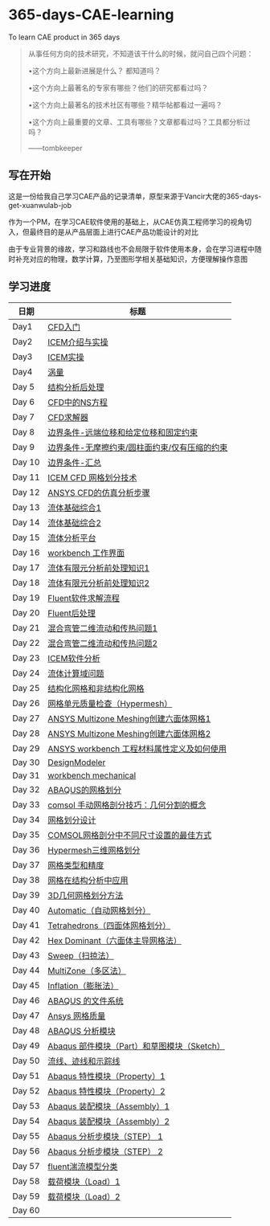 # 365-days-CAE-learning
To learn CAE product in 365 days 

> 从事任何方向的技术研究，不知道该干什么的时候，就问自己四个问题：
> 
> •这个方向上最新进展是什么？ 都知道吗？
> 
> •这个方向上最著名的专家有哪些？他们的研究都看过吗？
> 
> •这个方向上最著名的技术社区有哪些？精华帖都看过一遍吗？
> 
> •这个方向上最重要的文章、工具有哪些？文章都看过吗？工具都分析过吗？
> 
> ——tombkeeper


## 写在开始

这是一份给我自己学习CAE产品的记录清单，原型来源于Vancir大佬的365-days-get-xuanwulab-job

作为一个PM，在学习CAE软件使用的基础上，从CAE仿真工程师学习的视角切入，但最终目的是从产品层面上进行CAE产品功能设计的对比

由于专业背景的缘故，学习和路线也不会局限于软件使用本身，会在学习进程中随时补充对应的物理，数学计算，乃至图形学相关基础知识，方便理解操作意图


## 学习进度


| 日期       | 标题                                                                            |
| ---------- | ------------------------------------------------------------------------------- |
| Day1       | [CFD入门](./weeks/week1.md)                                                     |
| Day2       | [ICEM介绍与实操](./weeks/week1.md)                                               |
| Day3       | [ICEM实操](./weeks/week1.md)                                                     |
| Day4       | [涡量](./weeks/week2.md)                                                         |
| Day 5      | [结构分析后处理](./weeks/week2.md)                                                 |
| Day 6      | [CFD中的NS方程](./weeks/week2.md)                                                 |
| Day 7      | [CFD求解器](./weeks/week2.md)                                                     |
| Day 8      | [边界条件-远端位移和给定位移和固定约束](./weeks/week2.md)                              |
| Day 9      | [边界条件-无摩擦约束/圆柱面约束/仅有压缩的约束](./weeks/week2.md)                       |   
| Day 10     | [边界条件-汇总](./weeks/week2.md)                                                  | 
| Day 11     | [ICEM CFD 网格划分技术](./weeks/week3.md)                                          | 
| Day 12     | [ANSYS CFD的仿真分析步骤](./weeks/week3.md)                                        | 
| Day 13     | [流体基础综合1](./weeks/week3.md)                                                  | 
| Day 14     | [流体基础综合2](./weeks/week3.md)                                                  | 
| Day 15     | [流体分析平台](./weeks/week3.md)                                                   | 
| Day 16     | [workbench 工作界面](./weeks/week3.md)                                            | 
| Day 17     | [流体有限元分析前处理知识1](./weeks/week3.md)                                       | 
| Day 18     | [流体有限元分析前处理知识2](./weeks/week4.md)                                       | 
| Day 19     | [Fluent软件求解流程](./weeks/week4.md)                                            | 
| Day 20     | [Fluent后处理](./weeks/week4.md)                                                 | 
| Day 21     | [混合弯管二维流动和传热问题1](./weeks/week4.md)                                     |  
| Day 22     | [混合弯管二维流动和传热问题2](./weeks/week4.md)                                     | 
| Day 23     | [ICEM软件分析](./weeks/week4.md)                                                 | 
| Day 24     | [流体计算域问题](./weeks/week4.md)                                                |                                
| Day 25     | [结构化网格和非结构化网格](./weeks/week5.md)                                        |      
| Day 26     | [网格单元质量检查（Hypermesh）](./weeks/week5.md)                                   |      
| Day 27     | [ANSYS Multizone Meshing创建六面体网格1](./weeks/week5.md)                         |    
| Day 28     | [ANSYS Multizone Meshing创建六面体网格2](./weeks/week5.md)                         |    
| Day 29     | [ANSYS workbench 工程材料属性定义及如何使用](./weeks/week5.md)                       |   
| Day 30     | [DesignModeler](./weeks/week5.md)                                                | 
| Day 31     | [workbench mechanical](./weeks/week5.md)                                         | 
| Day 32     | [ABAQUS的网格划分](./weeks/week6.md)                                               | 
| Day 33     | [comsol 手动网格剖分技巧：几何分割的概念](./weeks/week6.md)                            | 
| Day 34     | [网格划分设计](./weeks/week6.md)                                                    | 
| Day 35     | [COMSOL网格剖分中不同尺寸设置的最佳方式](./weeks/week6.md)                             | 
| Day 36     | [Hypermesh三维网格划分](./weeks/week6.md)                                           | 
| Day 37     | [网格类型和精度](./weeks/week6.md)                                                  | 
| Day 38     | [网格在结构分析中应用](./weeks/week6.md)                                             | 
| Day 39     | [3D几何网格划分方法](./weeks/week6.md)                                              | 
| Day 40     | [Automatic（自动网格划分）](./weeks/week7.md)                                       | 
| Day 41     | [Tetrahedrons（四面体网格划分）](./weeks/week7.md)                                   | 
| Day 42     | [Hex Dominant（六面体主导网格法）](./weeks/week7.md)                                 | 
| Day 43     | [Sweep（扫掠法）](./weeks/week7.md)                                                 | 
| Day 44     | [MultiZone（多区法）](./weeks/week7.md)                                             | 
| Day 45     | [Inflation（膨胀法）](./weeks/week7.md)                                             | 
| Day 46     | [ABAQUS 的文件系统](./weeks/week8.md)                                               | 
| Day 47     | [Ansys 网格质量](./weeks/week8.md)                                                  | 
| Day 48     | [ABAQUS 分析模块](./weeks/week8.md)                                                 | 
| Day 49     | [Abaqus 部件模块（Part）和草图模块（Sketch）](./weeks/week8.md)                        | 
| Day 50     | [流线、迹线和示踪线](./weeks/week8.md)                                               | 
| Day 51     | [Abaqus 特性模块（Property）1](./weeks/week8.md)                                    | 
| Day 52     | [Abaqus 特性模块（Property）2](./weeks/week8.md)                                    | 
| Day 53     | [Abaqus 装配模块（Assembly）1](./weeks/week9.md)                                    | 
| Day 54     | [Abaqus 装配模块（Assembly）2](./weeks/week9.md)                                    | 
| Day 55     | [Abaqus 分析步模块（STEP） 1](./weeks/week9.md)                                       | 
| Day 56     | [Abaqus 分析步模块（STEP） 2](./weeks/week9.md)                                       | 
| Day 57     | [fluent湍流模型分类](./weeks/week9.md)                                              | 
| Day 58     | [载荷模块（Load）1](./weeks/week9.md)                                               | 
| Day 59     | [载荷模块（Load）2](./weeks/week9.md)                                               | 
| Day 60     | [](./weeks/week9.md)                                               | 
